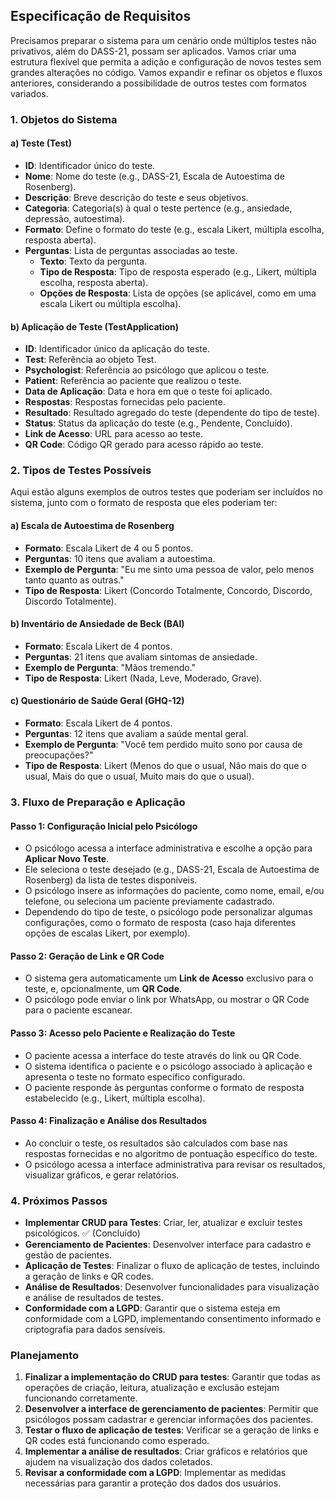 ## Especificação de Requisitos

Precisamos preparar o sistema para um cenário onde múltiplos testes não privativos, além do DASS-21, possam ser aplicados. Vamos criar uma estrutura flexível que permita a adição e configuração de novos testes sem grandes alterações no código. Vamos expandir e refinar os objetos e fluxos anteriores, considerando a possibilidade de outros testes com formatos variados.

### 1. Objetos do Sistema

#### a) **Teste (Test)**

-   **ID**: Identificador único do teste.
-   **Nome**: Nome do teste (e.g., DASS-21, Escala de Autoestima de Rosenberg).
-   **Descrição**: Breve descrição do teste e seus objetivos.
-   **Categoria**: Categoria(s) à qual o teste pertence (e.g., ansiedade, depressão, autoestima).
-   **Formato**: Define o formato do teste (e.g., escala Likert, múltipla escolha, resposta aberta).
-   **Perguntas**: Lista de perguntas associadas ao teste.
    -   **Texto**: Texto da pergunta.
    -   **Tipo de Resposta**: Tipo de resposta esperado (e.g., Likert, múltipla escolha, resposta aberta).
    -   **Opções de Resposta**: Lista de opções (se aplicável, como em uma escala Likert ou múltipla escolha).

#### b) **Aplicação de Teste (TestApplication)**

-   **ID**: Identificador único da aplicação do teste.
-   **Test**: Referência ao objeto Test.
-   **Psychologist**: Referência ao psicólogo que aplicou o teste.
-   **Patient**: Referência ao paciente que realizou o teste.
-   **Data de Aplicação**: Data e hora em que o teste foi aplicado.
-   **Respostas**: Respostas fornecidas pelo paciente.
-   **Resultado**: Resultado agregado do teste (dependente do tipo de teste).
-   **Status**: Status da aplicação do teste (e.g., Pendente, Concluído).
-   **Link de Acesso**: URL para acesso ao teste.
-   **QR Code**: Código QR gerado para acesso rápido ao teste.

### 2. Tipos de Testes Possíveis

Aqui estão alguns exemplos de outros testes que poderiam ser incluídos no sistema, junto com o formato de resposta que eles poderiam ter:

#### a) **Escala de Autoestima de Rosenberg**

-   **Formato**: Escala Likert de 4 ou 5 pontos.
-   **Perguntas**: 10 itens que avaliam a autoestima.
-   **Exemplo de Pergunta**: "Eu me sinto uma pessoa de valor, pelo menos tanto quanto as outras."
-   **Tipo de Resposta**: Likert (Concordo Totalmente, Concordo, Discordo, Discordo Totalmente).

#### b) **Inventário de Ansiedade de Beck (BAI)**

-   **Formato**: Escala Likert de 4 pontos.
-   **Perguntas**: 21 itens que avaliam sintomas de ansiedade.
-   **Exemplo de Pergunta**: "Mãos tremendo."
-   **Tipo de Resposta**: Likert (Nada, Leve, Moderado, Grave).

#### c) **Questionário de Saúde Geral (GHQ-12)**

-   **Formato**: Escala Likert de 4 pontos.
-   **Perguntas**: 12 itens que avaliam a saúde mental geral.
-   **Exemplo de Pergunta**: "Você tem perdido muito sono por causa de preocupações?"
-   **Tipo de Resposta**: Likert (Menos do que o usual, Não mais do que o usual, Mais do que o usual, Muito mais do que o usual).

### 3. Fluxo de Preparação e Aplicação

#### Passo 1: Configuração Inicial pelo Psicólogo

-   O psicólogo acessa a interface administrativa e escolhe a opção para **Aplicar Novo Teste**.
-   Ele seleciona o teste desejado (e.g., DASS-21, Escala de Autoestima de Rosenberg) da lista de testes disponíveis.
-   O psicólogo insere as informações do paciente, como nome, email, e/ou telefone, ou seleciona um paciente previamente cadastrado.
-   Dependendo do tipo de teste, o psicólogo pode personalizar algumas configurações, como o formato de resposta (caso haja diferentes opções de escalas Likert, por exemplo).

#### Passo 2: Geração de Link e QR Code

-   O sistema gera automaticamente um **Link de Acesso** exclusivo para o teste, e, opcionalmente, um **QR Code**.
-   O psicólogo pode enviar o link por WhatsApp, ou mostrar o QR Code para o paciente escanear.

#### Passo 3: Acesso pelo Paciente e Realização do Teste

-   O paciente acessa a interface do teste através do link ou QR Code.
-   O sistema identifica o paciente e o psicólogo associado à aplicação e apresenta o teste no formato específico configurado.
-   O paciente responde às perguntas conforme o formato de resposta estabelecido (e.g., Likert, múltipla escolha).

#### Passo 4: Finalização e Análise dos Resultados

-   Ao concluir o teste, os resultados são calculados com base nas respostas fornecidas e no algoritmo de pontuação específico do teste.
-   O psicólogo acessa a interface administrativa para revisar os resultados, visualizar gráficos, e gerar relatórios.

### 4. Próximos Passos

-   **Implementar CRUD para Testes**: Criar, ler, atualizar e excluir testes psicológicos. ✅ (Concluído)
-   **Gerenciamento de Pacientes**: Desenvolver interface para cadastro e gestão de pacientes.
-   **Aplicação de Testes**: Finalizar o fluxo de aplicação de testes, incluindo a geração de links e QR codes.
-   **Análise de Resultados**: Desenvolver funcionalidades para visualização e análise de resultados de testes.
-   **Conformidade com a LGPD**: Garantir que o sistema esteja em conformidade com a LGPD, implementando consentimento informado e criptografia para dados sensíveis.

### Planejamento

1. **Finalizar a implementação do CRUD para testes**: Garantir que todas as operações de criação, leitura, atualização e exclusão estejam funcionando corretamente.
2. **Desenvolver a interface de gerenciamento de pacientes**: Permitir que psicólogos possam cadastrar e gerenciar informações dos pacientes.
3. **Testar o fluxo de aplicação de testes**: Verificar se a geração de links e QR codes está funcionando como esperado.
4. **Implementar a análise de resultados**: Criar gráficos e relatórios que ajudem na visualização dos dados coletados.
5. **Revisar a conformidade com a LGPD**: Implementar as medidas necessárias para garantir a proteção dos dados dos usuários.
